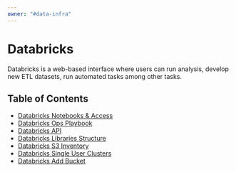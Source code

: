 ```yaml
---
owner: "#data-infra"
---
```


<!-- markdownlint-disable-file -->

# Databricks

Databricks is a web-based interface where users can run analysis, develop new ETL datasets, run automated tasks among other tasks.

## Table of Contents 

- [Databricks Notebooks & Access](https://wiki.nubank.com.br/index.php/Databricks_Notebook)
- [Databricks Ops Playbook](playbook.md)
- [Databricks API](api.md)
- [Databricks Libraries Structure](libraries.md)
- [Databricks S3 Inventory](s3_inventory.md)
- [Databricks Single User Clusters](single_user_clusters/README.md)
- [Databricks Add Bucket](add_bucket.md)
